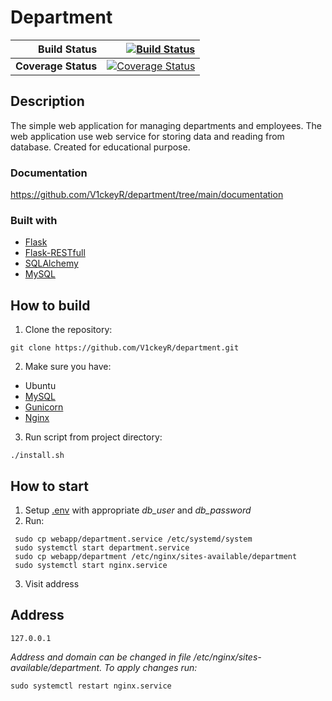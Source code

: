 # Department

| Build Status | [![Build Status](https://travis-ci.com/V1ckeyR/department.svg?branch=main)](https://travis-ci.com/V1ckeyR/department) | 
---: | ---:
| **Coverage Status** | [![Coverage Status](https://coveralls.io/repos/github/V1ckeyR/department/badge.svg?branch=main)](https://coveralls.io/github/V1ckeyR/department?branch=main) |

## Description
The simple web application for managing departments and employees. The web application use web service for storing data and reading from database. Created for educational purpose.

### Documentation
https://github.com/V1ckeyR/department/tree/main/documentation

### Built with
* [Flask](http://flask.pocoo.org/)
* [Flask-RESTfull](https://flask-restful.readthedocs.io/en/latest/)
* [SQLAlchemy](https://www.sqlalchemy.org/)
* [MySQL](https://dev.mysql.com/doc/)

## How to build
1. Clone the repository:
~~~
git clone https://github.com/V1ckeyR/department.git
~~~
2. Make sure you have:
  * Ubuntu
  * [MySQL](https://www.digitalocean.com/community/tutorials/how-to-install-mysql-on-ubuntu-20-04)
  * [Gunicorn](https://docs.gunicorn.org/en/stable/install.html#ubuntu)
  * [Nginx](https://www.digitalocean.com/community/tutorials/how-to-install-nginx-on-ubuntu-20-04])
   
3. Run script from project directory:
~~~
./install.sh
~~~

## How to start
1. Setup [.env](/department-app/.env) with appropriate *db_user* and *db_password*
2. Run:
~~~
 sudo cp webapp/department.service /etc/systemd/system
 sudo systemctl start department.service
 sudo cp webapp/department /etc/nginx/sites-available/department
 sudo systemctl start nginx.service
~~~
3. Visit address

## Address
    127.0.0.1

*Address and domain can be changed in file /etc/nginx/sites-available/department. To apply changes run:*
~~~
sudo systemctl restart nginx.service
~~~
